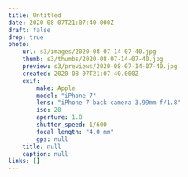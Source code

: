 ```yaml
---
title: Untitled
date: 2020-08-07T21:07:40.000Z
draft: false
drop: true
photo:
    url: s3/images/2020-08-07-14-07-40.jpg
    thumb: s3/thumbs/2020-08-07-14-07-40.jpg
    preview: s3/previews/2020-08-07-14-07-40.jpg
    created: 2020-08-07T21:07:40.000Z
    exif:
        make: Apple
        model: "iPhone 7"
        lens: "iPhone 7 back camera 3.99mm f/1.8"
        iso: 20
        aperture: 1.8
        shutter_speed: 1/600
        focal_length: "4.0 mm"
        gps: null
    title: null
    caption: null
links: []
---
```

